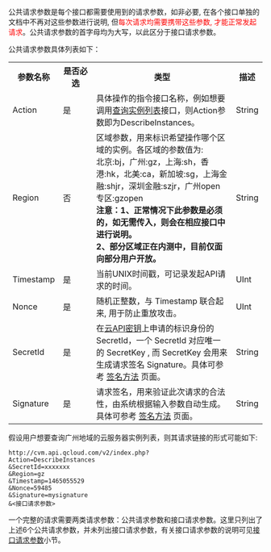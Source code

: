 公共请求参数是每个接口都需要使用到的请求参数，如非必要, 在各个接口单独的文档中不再对这些参数进行说明, 但<font style="color:red">每次请求均需要携带这些参数, 才能正常发起请求</font>。公共请求参数的首字母均为大写，以此区分于接口请求参数。

公共请求参数具体列表如下：

<table class="t">
<tbody><tr>
<th> <b>参数名称</b>
</th><th width="50"> <b>是否必选</b>
</th><th> <b>类型</b>
</th><th> <b>描述</b>
</th></tr>
<tr>
<td> Action
</td><td> 是
</td><td> 具体操作的指令接口名称，例如想要调用<a href="/doc/api/229/831" title="查看实例列表">查询实例列表</a>接口，则Action参数即为DescribeInstances。
</td><td> String
</td></tr>
<tr>
<td> Region
</td><td> 否
</td><td> 区域参数，用来标识希望操作哪个区域的实例。各区域的参数值为: <br>北京:bj，广州:gz，上海:sh，香港:hk，北美:ca，新加坡:sg，上海金融:shjr，深圳金融:szjr，广州open专区:gzopen<br><B>注意：1、正常情况下此参数是必须的，如无需传入，则会在相应接口中进行说明。<br>2、部分区域正在内测中，目前仅面向部分用户开放。</B>
</td><td> String
</td></tr>
<tr>
<td> Timestamp
</td><td> 是
</td><td> 当前UNIX时间戳，可记录发起API请求的时间。
</td><td> UInt
</td></tr>
<tr>
<td> Nonce
</td><td> 是
</td><td> 随机正整数，与 Timestamp 联合起来, 用于防止重放攻击。
</td><td> UInt
</td></tr>
<tr>
<td> SecretId
</td><td> 是
</td><td> 在<a href="http://console.tcecqpoc.fsphere.cn/capi">云API密钥</a>上申请的标识身份的 SecretId，一个 SecretId 对应唯一的 SecretKey , 而 SecretKey 会用来生成请求签名 Signature。具体可参考 <a href="/doc/api/372/4214" title="签名方法">签名方法</a> 页面。
</td><td> String
</td></tr>
<tr>
<td> Signature
</td><td> 是
</td><td> 请求签名，用来验证此次请求的合法性，由系统根据输入参数自动生成。具体可参考 <a href="/doc/api/372/4214" title="签名方法">签名方法</a> 页面。
</td><td> String
</td></tr></tbody></table>

假设用户想要查询广州地域的云服务器实例列表，则其请求链接的形式可能如下:

```
http://cvm.api.qcloud.com/v2/index.php?
Action=DescribeInstances
&SecretId=xxxxxxx
&Region=gz
&Timestamp=1465055529
&Nonce=59485
&Signature=mysignature
&<接口请求参数>
```

一个完整的请求需要两类请求参数：公共请求参数和接口请求参数。这里只列出了上述6个公共请求参数，并未列出接口请求参数，有关接口请求参数的说明可见<a href="/doc/api/372/接口请求参数" title="接口请求参数">接口请求参数</a>小节。